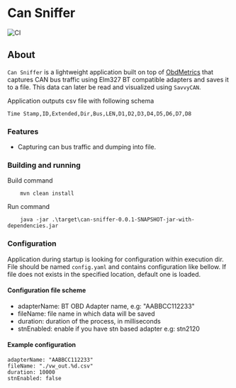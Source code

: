 # Can Sniffer

![CI](https://github.com/tzebrowski/CanSniffer/workflows/Build/badge.svg?branch=main)

## About

`Can Sniffer` is a lightweight application built on top of [ObdMetrics](https://github.com/tzebrowski/ObdMetrics "ObdMetrics") that captures CAN bus traffic using Elm327 BT compatible adapters and saves it to a file. This data can later be read and visualized using `SavvyCAN`.


Application outputs csv file with following schema

`Time Stamp,ID,Extended,Dir,Bus,LEN,D1,D2,D3,D4,D5,D6,D7,D8`

### Features

* Capturing can bus traffic and dumping into file. 

### Building and running

Build command

```
	mvn clean install
```


Run command

```
	java -jar .\target\can-sniffer-0.0.1-SNAPSHOT-jar-with-dependencies.jar
```


### Configuration

Application during startup is looking for configuration within execution dir. File should be named `config.yaml` and contains configuration like bellow. If file does not exists in the specified location, default one is loaded.


#### Configuration file scheme

* adapterName: BT OBD Adapter name, e.g: "AABBCC112233" 
* fileName: file name in which data will be saved
* duration: duration of the process, in milliseconds
* stnEnabled: enable if you have stn based adapter e.g: stn2120


#### Example configuration

```
adapterName: "AABBCC112233" 
fileName: "./vw_out.%d.csv"
duration: 10000
stnEnabled: false
```